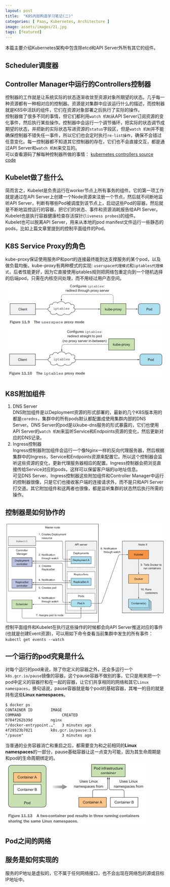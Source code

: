 ```yaml
---
layout: post
title:  "K8S内部构造学习笔记(二)"
categories: [ Paas, Kubernetes, Architecture ]
image: assets/images/21.jpg
tags: [featured]
---
```


本篇主要介绍Kubernetes架构中包含除etcd和API Server外所有其它的组件。  
## Scheduler调度器

## Controller Manager中运行的Controllers控制器
控制器的工作就是让系统实际的状态逐渐收敛至资源对象所期望的状态。几乎每一种资源都有一种相对应的控制器。资源是对集群中应该运行什么的描述，而控制器就是K8S中活跃的组件，它们在资源对象部署之后执行了实际的操作。  
控制器做了很多不同的事情，但它们都利用`watch 机制`从API Server订阅资源的变化事件，然后执行某些操作。控制器中会运行一个调节循环，把实际的状态调节成期望的状态，并把新的实际状态写进资源的`status`字段区，但是`watch 机制`并不能确保控制器不错失任一事件，所以它们也会定时执行`re-list操作`，确保不会错过任意变化。每一控制器都不知道其它控制器的存在，它们也不会直接交互，都是通过API Server和`watch 机制`来交互的。  
可以查看源码了解每种控制器所做的事情：
[kubernetes controllers source code]( https://github.com/kubernetes/kubernetes/blob/master/pkg/controller)

## Kubelet做了些什么
简而言之，Kubelet是负责运行在worker节点上所有事务的组件。它的第一项工作就是通过在API Server上创建一个Node资源来注册一个节点，然后就不间断地监听API Server，判断有哪些Pod被调度到该节点上，启动这些Pod的容器，然后就是不断地监控运行的容器，把它们的状态、事件和资源消耗报告给API Server。Kubelet也是执行容器健康检查存活探针(`liveness probes`)的组件。  
Kubelet也可以脱离API Server，用来从本地的pod manifest文件运行一些静态的pods，比如上篇文章里提到的控制平面组件的Pod。

## K8S Service Proxy的角色
kube-proxy保证使用服务IP和port的连接最终能到达支撑服务的某个pod，以及做负载均衡。kube-proxy有两种模式的实现: `userspace代理模式`和`iptables代理模式`，后者性能更好，因为它直接使用iptables规则把网络包重定向到一个随机选择的后端pod，只需在内核空间处理，而不用经过用户态空间。
![Userspace Proxy Mode](/assets/images/kubernetes-kube-proxy-userspace.png)
![Iptables Proxy Mode](/assets/images/kubernetes-kube-proxy-iptables.png)

## K8S附加组件
1. DNS Server  
DNS附加组件是以Deployment资源的形式部署的，最新的几个K8S版本用的都是`coredns`，集群中的所有pods默认都配置成使用集群内部的DNS Server。DNS Server的pod是以kube-dns服务的形式暴露的，它们也使用API Server的`watch 机制`来监听Service和Endpoints资源的变化，然后更新对应的DNS记录。
2. Ingress控制器  
Ingress控制器附加组件会运行一个像Nginx一样的反向代理服务器，然后根据集群中的Ingress，Service和Endpoints资源来配置它。所以这个控制器会监听这些资源的变化，更新代理服务器相应的配置。Ingress控制器会把浏览直接传给Service对应的pods，这样可以保留客户端的ip地址信息。  
可见DNS Server、Ingress控制器这些附加组件和Controller Manager中运行的控制器很像，只是它们也接收客户端的连接请求外，而不是只和API Server打交道。其它附加组件和这两者也很像，都是监听集群的状态然后执行所需的操作。  

## 控制器是如何协作的
![Cooperating Components](/assets/images/kubernetes-components-cooperate.png)  
控制平面组件和Kubelet在执行这些操作的时候都会向API Server推送对应的事件(也就是创建Event资源)，可以用如下命令查看当前集群中发生的所有事件：`kubectl get events --watch`

## 一个运行的pod究竟是什么
对每个运行的pod来说，除了你定义的容器之外，还会多运行一个`k8s.gcr.io/pause`镜像的容器，这个pause容器不做别的事，它只是用来把一个pod中定义的容器拧和在一起的容器，让它们共享相同的网络和其它`Linux namespaces`，换句话说，pause容器就是每个pod的基础容器，其唯一的目的就是持有这些**Linux namespaces**。
```shell
$ docker ps
CONTAINER ID        IMAGE                                                                           COMMAND                  CREATED
0784f262b39d        nginx                                                                           "/docker-entrypoint.…"   3 minutes ago
4f28523b7021        k8s.gcr.io/pause:3.1                                                            "/pause"                 3 minutes ago
```
当普通的业务容器消亡和重启之后，都需要变为和之前相同的**Linux namespaces**的一部分，pause基础容器让这一点变为可能，因为其生命周期是和pod的生命周期绑定的。
![Pod Internals](/assets/images/kubernetes-pod-internals.png) 

## Pod之间的网络


## 服务是如何实现的
服务的IP地址是虚拟的，它不属于任何网络接口，也不会出现在网络包的源或目标IP地址中。
